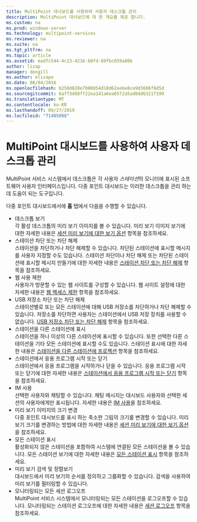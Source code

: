 ```yaml
---
title: MultiPoint 대시보드를 사용하여 사용자 데스크톱 관리
description: MultiPoint 대시보드에 대 한 개요를 제공 합니다.
ms.custom: na
ms.prod: windows-server
ms.technology: multipoint-services
ms.reviewer: na
ms.suite: na
ms.tgt_pltfrm: na
ms.topic: article
ms.assetid: eadfc544-4c13-4216-b0fd-89fbc659a80b
author: lizap
manager: dongill
ms.author: elizapo
ms.date: 08/04/2016
ms.openlocfilehash: b250d820e7086054d18d62eebe8ce9d3686f8d5d
ms.sourcegitcommit: 6aff3d88ff22ea141a6ea6572a5ad8dd6321f199
ms.translationtype: MT
ms.contentlocale: ko-KR
ms.lasthandoff: 09/27/2019
ms.locfileid: "71405098"
---
```

# <a name="manage-user-desktops-using-multipoint-dashboard"></a>MultiPoint 대시보드를 사용하여 사용자 데스크톱 관리
MultiPoint 서비스 시스템에서 데스크톱은 각 사용자 *스테이션*의 모니터에 표시된 소프트웨어 사용자 인터페이스입니다. 다중 포인트 대시보드는 이러한 데스크톱을 관리 하는 데 도움이 되는 도구입니다.   
  
다중 포인트 대시보드에서에 **홈** 탭에서 다음을 수행할 수 있습니다.  
  
- 데스크톱 보기  
각 활성 데스크톱의 미리 보기 이미지를 볼 수 있습니다. 미리 보기 이미지 보기에 대한 자세한 내용은 [세션 미리 보기에 대한 보기 옵션](View-Options-for-Session-Thumbnails-in-MultiPoint-Dashboard.md) 항목을 참조하세요.  
- 스테이션 차단 또는 차단 해제  
스테이션을 차단하거나 차단 해제할 수 있습니다. 차단된 스테이션에 표시할 메시지를 사용자 지정할 수도 있습니다. 스테이션 차단이나 차단 해제 또는 차단된 스테이션에 표시할 메시지 만들기에 대한 자세한 내용은 [스테이션 차단 또는 차단 해제](Block-or-Unblock-a-Station.md) 항목을 참조하세요.  
- 웹 사용 제한  
사용자가 방문할 수 있는 웹 사이트를 구성할 수 있습니다. 웹 사이트 설정에 대한 자세한 내용은 [웹 액세스 제한](Limit-Web-Access.md) 항목을 참조하세요.  
- USB 저장소 차단 또는 차단 해제  
스테이션별로 또는 모든 스테이션에 대해 USB 저장소를 차단하거나 차단 해제할 수 있습니다. 저장소를 차단하면 사용자는 스테이션에서 USB 저장 장치를 사용할 수 없습니다. [USB 저장소 차단 또는 차단 해제](Block-or-Unblock-USB-Storage.md) 항목을 참조하세요.  
- 스테이션을 다른 스테이션에 표시  
스테이션을 하나 이상의 다른 스테이션에 표시할 수 있습니다. 또한 선택한 다른 스테이션을 기타 모든 스테이션에 표시할 수도 있습니다. 스테이션 표시에 대한 자세한 내용은 [스테이션을 다른 스테이션에 프로젝션](Project-a-Station-to-Other-Stations.md) 항목을 참조하세요.  
- 스테이션에서 응용 프로그램 시작 또는 닫기  
스테이션에서 응용 프로그램을 시작하거나 닫을 수 있습니다. 응용 프로그램 시작 또는 닫기에 대한 자세한 내용은 [스테이션에서 응용 프로그램 시작 또는 닫기](Launch-or-Close-Applications-on-a-Station.md) 항목을 참조하세요.  
- IM 사용  
선택한 사용자와 채팅할 수 있습니다. 채팅 메시지는 대시보드 사용자와 선택한 세션의 사용자에게만 표시됩니다. 자세한 내용은 [IM 사용](Use-IM.md)을 참조하세요.  
- 미리 보기 이미지의 크기 변경  
다중 포인트 대시보드를 표시 하는 축소판 그림의 크기를 변경할 수 있습니다. 미리 보기 크기를 변경하는 방법에 대한 자세한 내용은 [세션 미리 보기에 대한 보기 옵션](View-Options-for-Session-Thumbnails-in-MultiPoint-Dashboard.md)을 참조하세요.
- 모든 스테이션 표시  
활성화되지 않은 스테이션을 포함하여 시스템에 연결된 모든 스테이션을 볼 수 있습니다. 모든 스테이션 보기에 대한 자세한 내용은 [모든 스테이션 표시](Show-All-Stations.md) 항목을 참조하세요.  
- 미리 보기 검색 및 정렬보기  
대시보드에서 미리 보기의 순서를 정의하고 그룹화할 수 있습니다. 검색을 사용하여 미리 보기를 필터링할 수 있습니다.  
- 모니터링되는 모든 세션 로그오프  
MultiPoint 서비스 시스템에서 모니터링되는 모든 스테이션을 로그오프할 수 있습니다. 모니터링되는 스테이션 로그오프에 대한 자세한 내용은 [세션 로그오프](Log-Off-User-Sessions.md) 항목을 참조하세요.
